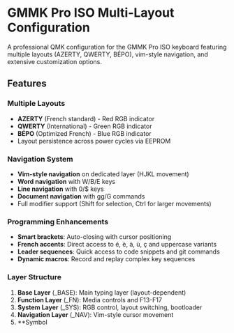 # GMMK Pro ISO Multi-Layout Configuration

A professional QMK configuration for the GMMK Pro ISO keyboard featuring multiple layouts (AZERTY, QWERTY, BÉPO), vim-style navigation, and extensive customization options.

## Features

### Multiple Layouts
- **AZERTY** (French standard) - Red RGB indicator
- **QWERTY** (International) - Green RGB indicator  
- **BÉPO** (Optimized French) - Blue RGB indicator
- Layout persistence across power cycles via EEPROM

### Navigation System
- **Vim-style navigation** on dedicated layer (HJKL movement)
- **Word navigation** with W/B/E keys
- **Line navigation** with 0/$ keys
- **Document navigation** with gg/G commands
- Full modifier support (Shift for selection, Ctrl for larger movements)

### Programming Enhancements
- **Smart brackets**: Auto-closing with cursor positioning
- **French accents**: Direct access to é, è, à, ù, ç and uppercase variants
- **Leader sequences**: Quick access to code snippets and git commands
- **Dynamic macros**: Record and replay complex key sequences

### Layer Structure
1. **Base Layer** (_BASE): Main typing layer (layout-dependent)
2. **Function Layer** (_FN): Media controls and F13-F17
3. **System Layer** (_SYS): RGB control, layout switching, bootloader
4. **Navigation Layer** (_NAV): Vim-style cursor movement
5. **Symbol